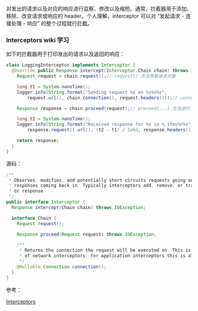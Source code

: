 对发出的请求以及对应的响应进行监察、修改以及缩短。通常，拦截器用于添加、移除、改变请求或响应的 header。个人理解，interceptor 可以对 “发起请求 - 连接处理 - 响应” 的整个过程就行拦截。

### Interceptors wiki 学习

如下的拦截器用于打印发出的请求以及返回的响应：

```java
class LoggingInterceptor implements Interceptor {
  @Override public Response intercept(Interceptor.Chain chain) throws IOException {
    Request request = chain.request();// request() 方法获取请求对象

    long t1 = System.nanoTime();
    logger.info(String.format("Sending request %s on %s%n%s",
        request.url(), chain.connection(), request.headers()));// connection() 方法用于获取请求执行的连接

    Response response = chain.proceed(request);// proceed(...) 方法进行 http 工作，并产生 response

    long t2 = System.nanoTime();
    logger.info(String.format("Received response for %s in %.1fms%n%s",
        response.request().url(), (t2 - t1) / 1e6d, response.headers()));

    return response;
  }
}
```







源码：

```java
/**
 * Observes, modifies, and potentially short-circuits requests going out and the corresponding
 * responses coming back in. Typically interceptors add, remove, or transform headers on the request
 * or response.
 */
public interface Interceptor {
  Response intercept(Chain chain) throws IOException;

  interface Chain {
    Request request();

    Response proceed(Request request) throws IOException;

    /**
     * Returns the connection the request will be executed on. This is only available in the chains
     * of network interceptors; for application interceptors this is always null.
     */
    @Nullable Connection connection();
  }
}
```





参考：

[Interceptors](https://github.com/square/okhttp/wiki/Interceptors)